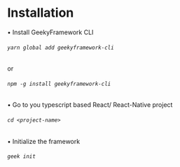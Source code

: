 # Installation

• Install GeekyFramework CLI

###### `yarn global add geekyframework-cli`

or

###### `npm -g install geekyframework-cli`

• Go to you typescript based React/ React-Native project

###### `cd <project-name>`

• Initialize the framework

###### `geek init`
